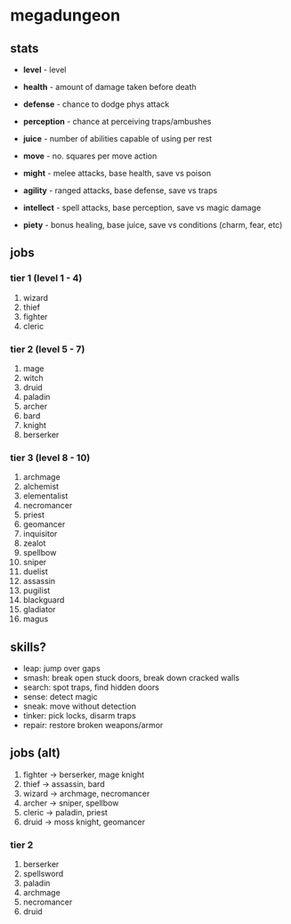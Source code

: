 # megadungeon


## stats


* **level** - level

* **health** - amount of damage taken before death
* **defense** - chance to dodge phys attack
* **perception** - chance at perceiving traps/ambushes
* **juice** - number of abilities capable of using per rest
* **move** - no. squares per move action

* **might** - melee attacks, base health, save vs poison
* **agility** - ranged attacks, base defense, save vs traps
* **intellect** - spell attacks, base perception, save vs magic damage
* **piety** - bonus healing, base juice, save vs conditions (charm, fear, etc)


## jobs

### tier 1 (level 1 - 4)

1. wizard
2. thief
3. fighter
4. cleric

### tier 2 (level 5 - 7)

1. mage
2. witch
3. druid
4. paladin
5. archer
6. bard
7. knight
8. berserker

### tier 3 (level 8 - 10)

1. archmage
2. alchemist
3. elementalist
4. necromancer
5. priest
6. geomancer
7. inquisitor
8. zealot
9. spellbow
10. sniper
11. duelist
12. assassin
13. pugilist
14. blackguard
15. gladiator
16. magus


## skills?

* leap: jump over gaps
* smash: break open stuck doors, break down cracked walls
* search: spot traps, find hidden doors
* sense: detect magic
* sneak: move without detection
* tinker: pick locks, disarm traps
* repair: restore broken weapons/armor


## jobs (alt)

1. fighter -> berserker, mage knight
2. thief -> assassin, bard
3. wizard -> archmage, necromancer
4. archer -> sniper, spellbow
5. cleric -> paladin, priest
6. druid -> moss knight, geomancer

### tier 2

1. berserker
2. spellsword
3. paladin
4. archmage
5. necromancer
6. druid

